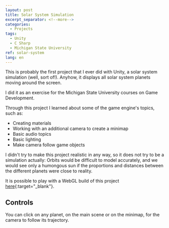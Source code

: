 ```yaml
---
layout: post
title: Solar System Simulation
excerpt_separator: <!--more-->
categories:
  - Projects
tags:
  - Unity
  - C Sharp
  - Michigan State University
ref: solar-system
lang: en
---
```


This is probably the first project that I ever did with Unity, a solar system simulation (well, sort of!).
Anyhow, it displays all solar system planets moving around the screen.

<!--more-->

I did it as an exercise for the Michigan State University courses on Game Development.

Through this project I learned about some of the game engine's topics, such as: 
* Creating materials
* Working with an additional camera to create a minimap
* Basic audio topics
* Basic lighting
* Make camera follow game objects

I didn't try to make this project realistic in any way, so it does not try to be a simulation actually:
Orbits would be difficult to model accurately, and we would see only a humongous sun if
the proportions and distances between the different planets were close to reality.

It is possible to play with a WebGL build of this project [here](/assets/webgl/solar-system){:target="_blank"}.

## Controls
You can click on any planet, on the main scene or on the minimap, for the camera to follow its trajectory.
